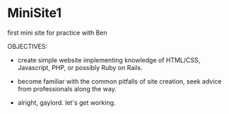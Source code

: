 MiniSite1
=========

first mini site for practice with Ben 


OBJECTIVES:
- create simple website implementing knowledge of HTML/CSS, Javascript, PHP, or possibly Ruby on Rails.

- become familiar with the common pitfalls of site creation, seek advice from professionals along the way.

- alright, gaylord. let's get working.
